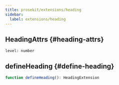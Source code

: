 ```yaml
---
title: prosekit/extensions/heading
sidebar:
  label: extensions/heading
---
```



## HeadingAttrs {#heading-attrs}

<dl>

<dt>

`level: number`

</dt>

<dd>

</dd>

</dl>

## defineHeading {#define-heading}

```ts
function defineHeading(): HeadingExtension
```
